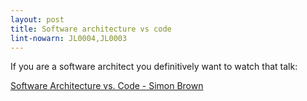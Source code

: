 ```yaml
---
layout: post
title: Software architecture vs code
lint-nowarn: JL0004,JL0003
---
```


If you are a software architect you definitively want to watch that talk:

[Software Architecture vs. Code - Simon Brown](https://www.youtube.com/watch?v=GAFZcYlO5S0)

